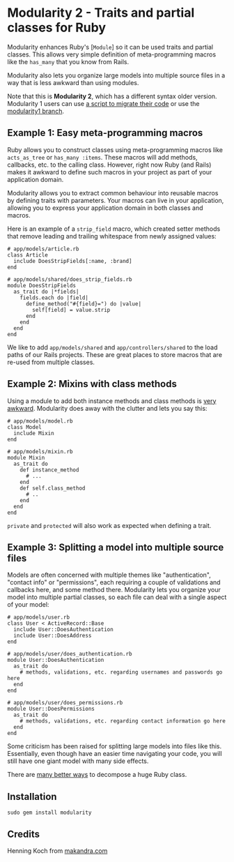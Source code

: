 Modularity 2 - Traits and partial classes for Ruby
==================================================

Modularity enhances Ruby's [`Module`] so it can be used traits and partial classes.
This allows very simple definition of meta-programming macros like the
`has_many` that you know from Rails.

Modularity also lets you organize large models into multiple source files
in a way that is less awkward than using modules.

Note that this is **Modularity 2**, which has a different syntax older version.
Modularity 1 users can use [a script to migrate their code](#migrating-from-modularity-1)
or use the [modularity1 branch](https://github.com/makandra/modularity/tree/modularity1).


Example 1: Easy meta-programming macros
----------------------------------------

Ruby allows you to construct classes using meta-programming macros like
`acts_as_tree` or `has_many :items`. These macros will add methods,
callbacks, etc. to the calling class. However, right now Ruby (and Rails) makes it awkward to define
such macros in your project as part of your application domain.

Modularity allows you to extract common behaviour into reusable macros by defining traits with parameters.
Your macros can live in your application, allowing you to express your application domain in both classes
and macros.

Here is an example of a `strip_field` macro, which created setter methods that remove leading and trailing whitespace from newly assigned values:

    # app/models/article.rb
    class Article
      include DoesStripFields[:name, :brand]
    end

    # app/models/shared/does_strip_fields.rb
    module DoesStripFields
      as_trait do |*fields|
        fields.each do |field|
          define_method("#{field}=") do |value|
            self[field] = value.strip
          end
        end
      end
    end
  
We like to add `app/models/shared` and `app/controllers/shared` to the load paths of our Rails projects.
These are great places to store macros that are re-used from multiple classes.


Example 2: Mixins with class methods
------------------------------------

Using a module to add both instance methods and class methods is
[very awkward](http://redcorundum.blogspot.com/2006/06/mixing-in-class-methods.html).
Modularity does away with the clutter and lets you say this:

    # app/models/model.rb
    class Model
      include Mixin
    end

    # app/models/mixin.rb
    module Mixin
      as_trait do
        def instance_method
          # ...
        end
        def self.class_method
          # ..
        end
      end
    end

`private` and `protected` will also work as expected when defining a trait.


Example 3: Splitting a model into multiple source files
-------------------------------------------------------

Models are often concerned with multiple themes like "authentication", "contact info" or "permissions", each requiring
a couple of validations and callbacks here, and some method there. Modularity lets you organize your model into multiple
partial classes, so each file can deal with a single aspect of your model:

    # app/models/user.rb
    class User < ActiveRecord::Base
      include User::DoesAuthentication
      include User::DoesAddress
    end

    # app/models/user/does_authentication.rb
    module User::DoesAuthentication
      as_trait do
        # methods, validations, etc. regarding usernames and passwords go here
      end
    end

    # app/models/user/does_permissions.rb
    module User::DoesPermissions
      as_trait do
        # methods, validations, etc. regarding contact information go here
      end
    end

Some criticism has been raised for splitting large models into files like this.
Essentially, even though have an easier time navigating your code, you will still
have one giant model with many side effects.

There are [many better ways](http://blog.codeclimate.com/blog/2012/10/17/7-ways-to-decompose-fat-activerecord-models/)
to decompose a huge Ruby class.


Installation
------------

    sudo gem install modularity


Credits
-------

Henning Koch from [makandra.com](http://makandra.com/)

